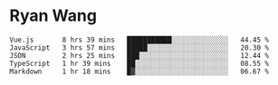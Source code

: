 # Ryan Wang

<!--START_SECTION:waka-->
```text
Vue.js       8 hrs 39 mins   ███████████░░░░░░░░░░░░░░   44.45 % 
JavaScript   3 hrs 57 mins   █████░░░░░░░░░░░░░░░░░░░░   20.30 % 
JSON         2 hrs 25 mins   ███░░░░░░░░░░░░░░░░░░░░░░   12.44 % 
TypeScript   1 hr 39 mins    ██░░░░░░░░░░░░░░░░░░░░░░░   08.55 % 
Markdown     1 hr 18 mins    █▓░░░░░░░░░░░░░░░░░░░░░░░   06.67 % 
```
<!--END_SECTION:waka-->

